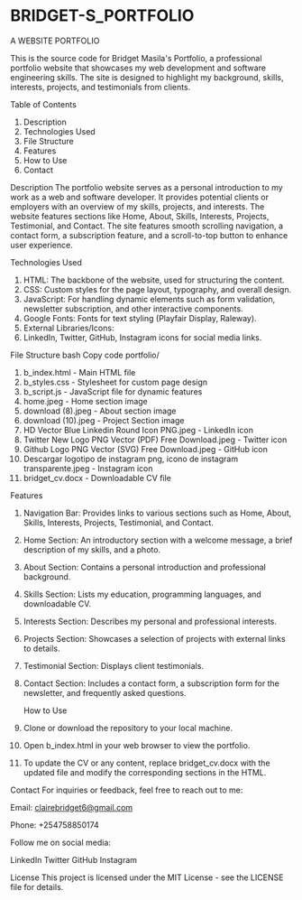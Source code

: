 # BRIDGET-S_PORTFOLIO
A WEBSITE PORTFOLIO

This is the source code for Bridget Masila's Portfolio, a professional portfolio website that showcases my web development and software engineering skills. The site is designed to highlight my background, skills, interests, projects, and testimonials from clients.

Table of Contents
1. Description
2. Technologies Used
3. File Structure
4. Features
5. How to Use
6. Contact

Description
The portfolio website serves as a personal introduction to my work as a web and software developer. It provides potential clients or employers with an overview of my skills, projects, and interests. The website features sections like Home, About, Skills, Interests, Projects, Testimonial, and Contact. The site features smooth scrolling navigation, a contact form, a subscription feature, and a scroll-to-top button to enhance user experience.

Technologies Used
1. HTML: The backbone of the website, used for structuring the content.
2. CSS: Custom styles for the page layout, typography, and overall design.
3. JavaScript: For handling dynamic elements such as form validation, newsletter subscription, and other interactive components.
4. Google Fonts: Fonts for text styling (Playfair Display, Raleway).
5. External Libraries/Icons:
6. LinkedIn, Twitter, GitHub, Instagram icons for social media links.

File Structure
bash
Copy code
portfolio/

1. b_index.html                - Main HTML file
2. b_styles.css                - Stylesheet for custom page design
3.  b_script.js                 - JavaScript file for dynamic features
4. home.jpeg                   - Home section image
5. download (8).jpeg           - About section image
6. download (10).jpeg          - Project Section image
7. HD Vector Blue Linkedin Round Icon PNG.jpeg  - LinkedIn icon
8. Twitter New Logo PNG Vector (PDF) Free Download.jpeg  - Twitter icon
9. Github Logo PNG Vector (SVG) Free Download.jpeg  - GitHub icon
10. Descargar logotipo de instagram png, icono de instagram transparente.jpeg  - Instagram icon
11. bridget_cv.docx      - Downloadable CV file

Features
1. Navigation Bar: Provides links to various sections such as Home, About, Skills, Interests, Projects, Testimonial, and Contact.
2. Home Section: An introductory section with a welcome message, a brief description of my skills, and a photo.
3. About Section: Contains a personal introduction and professional background.
4. Skills Section: Lists my education, programming languages, and downloadable CV.
5. Interests Section: Describes my personal and professional interests.
6. Projects Section: Showcases a selection of projects with external links to details.
7. Testimonial Section: Displays client testimonials.
8. Contact Section: Includes a contact form, a subscription form for the newsletter, and frequently asked questions.


   How to Use
1. Clone or download the repository to your local machine.
2. Open b_index.html in your web browser to view the portfolio.
3. To update the CV or any content, replace bridget_cv.docx with the updated file and modify the corresponding sections in the HTML.


Contact
For inquiries or feedback, feel free to reach out to me:

Email: clairebridget6@gmail.com

Phone: +254758850174

Follow me on social media:

LinkedIn
Twitter
GitHub
Instagram

License
This project is licensed under the MIT License - see the LICENSE file for details.

